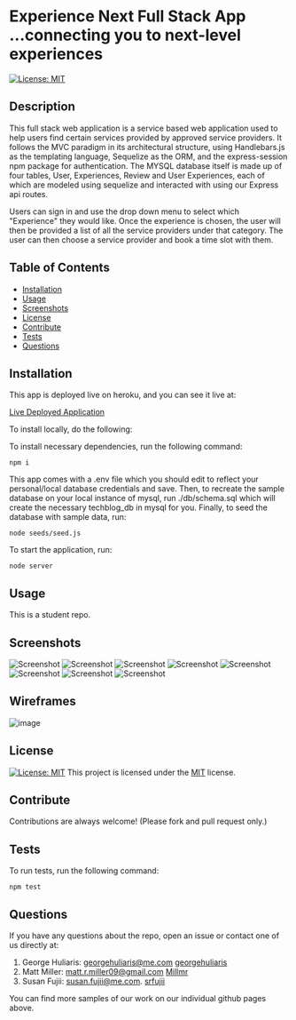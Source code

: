 # Experience Next Full Stack App ...connecting you to next-level experiences
  [![License: MIT](https://img.shields.io/badge/License-MIT-yellow.svg)](https://opensource.org/licenses/MIT)

  ## Description

  This full stack web application is a service based web application used to help users find certain services provided by approved service providers.  It follows the MVC paradigm in its architectural structure, using Handlebars.js as the templating language, Sequelize as the ORM, and the express-session npm package for authentication. The MYSQL database itself is made up of four tables, User, Experiences, Review and User Experiences, each of which are modeled using sequelize and interacted with using our Express api routes. 

  Users can sign in and use the drop down menu to select which "Experience" they would like.  Once the experience is chosen, the user will then be provided a list of all the service providers under that category.  The user can then choose a service provider and book a time slot with them.  


  ## Table of Contents

  * [Installation](#installation)
  * [Usage](#usage)
  * [Screenshots](#screenshots)
  * [License](#license)
  * [Contribute](#contribute)
  * [Tests](#tests)
  * [Questions](#questions)
 
  ## Installation

  This app is deployed live on heroku, and you can see it live at: 
  
  [Live Deployed Application](https://fathomless-citadel-02367.herokuapp.com/)
  
  To install locally, do the following: 
  
  To install necessary dependencies, run the following command:

  ```
  npm i
  ```

  This app comes with a .env file which you should edit to reflect your personal/local database credentials and save. Then, to recreate the sample database on your local instance of mysql, run ./db/schema.sql which will create the necessary techblog_db in mysql for you. Finally, to seed the database with sample data, run:

  ```
  node seeds/seed.js
  ```

  To start the application, run:

  ```
  node server
  ```


  ## Usage

  This is a student repo.


  ## Screenshots

  ![Screenshot](./public/img/image1.png)
  ![Screenshot](./public/img/image2.png)
  ![Screenshot](./public/img/image3.png)
  ![Screenshot](./public/img/image4.png)
  ![Screenshot](./public/img/image5.png)
  ![Screenshot](./public/img/image6.png)
  ![Screenshot](./public/img/image7.png)
  ![Screenshot](./public/img/image8.png)

  ## Wireframes
  
  ![image](https://github.com/srfujii/Experience_Next/blob/main/public/img/Experience%20Next%20Screen%20Shot.png)

  ## License

  [![License: MIT](https://img.shields.io/badge/License-MIT-yellow.svg)](https://opensource.org/licenses/MIT) This project is licensed under the [MIT](https://opensource.org/licenses/MIT) license.


  ## Contribute

  Contributions are always welcome! (Please fork and pull request only.)


  ## Tests

  To run tests, run the following command: 

  ```
  npm test
  ```

  ## Questions

  If you have any questions about the repo, open an issue or contact one of us directly at:

  1. George Huliaris: georgehuliaris@me.com  [georgehuliaris](https://github.com/georgehuliaris)
  2. Matt Miller: matt.r.miller09@gmail.com  [Millmr](https://github.com/Millmr)
  3. Susan Fujii: susan.fujii@me.com. [srfujii](https://github.com/srfujii/)

  You can find more samples of our work on our individual github pages above.
